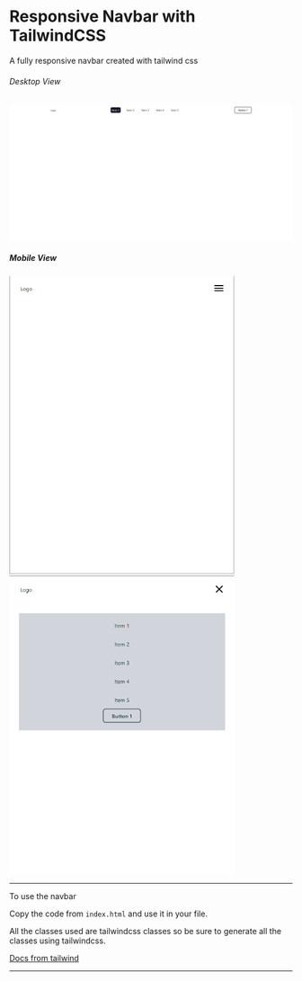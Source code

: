 # Responsive Navbar with TailwindCSS

A fully responsive navbar created with tailwind css

###### Desktop View

![desktop](./images/desktop_type_1.png)

##### Mobile View

<div>
    <img src="./images/mobile_closed_type_1.png" width="400px"/>
    <img src="./images/mobile_opened_type_1.png"width="400px"/>
</div>

---

To use the navbar

Copy the code from `index.html` and use it in your file.

All the classes used are tailwindcss classes so be sure to generate all the classes using tailwindcss.

[Docs from tailwind](https://tailwindcss.com/docs/installation)

---
